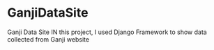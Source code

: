 # GanjiDataSite
Ganji Data Site
IN this project, I used Django Framework to show data collected from Ganji website
